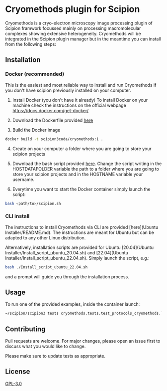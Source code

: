 # Cryomethods plugin for Scipion

Cryomethods is a cryo-electron microscopy image processing plugin of Scipion framwork focussed mainly on processing macromolecular complexes showing extensive heterogeneity. Cryomethods will be integrated in the Scipion plugin manager but in the meantime you can install from the following steps:

## Installation

### Docker (recommended)

This is the easiest and most reliable way to install and run Cryomethods if you don't have scipion previously installed on your computer.

1. Install Docker (you don't have it already)
To install Docker on your machine check the instructions on the official webpage https://docs.docker.com/get-docker/

2. Download the Dockerfile provided [here](./Docker/Dockerfile)

3. Build the Docker image
```bash
docker build -t scipion3cuda/cryomethods:1 .
```
4. Create on your computer a folder where you are going to store your scipion projects

5. Download the bash script provided [here](./Docker/scipion.sh). Change the script writing in the HOSTDATAFOLDER variable the path to a folder where you are going to store your scipion projects and in the HOSTNAME variable your username.

6. Everytime you want to start the Docker container simply launch the script:
```bash
bash <path/to>/scipion.sh 
```

### CLI install

The instructions to install Cryomethods via CLI are provided [here](Ubuntu Installer/README.md).
The instructions are meant for Ubuntu but can be adapted to any other Linux distribution.

Alternatively, installation scripts are provided for Ubuntu [20.04](Ubuntu Installer/Install_script_ubuntu_20.04.sh) and [22.04](Ubuntu Installer/Install_script_ubuntu_22.04.sh). Simply launch the script, e.g.:
```bash
bash ./Install_script_ubuntu_22.04.sh
```
and a prompt will guide you through the installation process.


## Usage

To run one of the provided examples, inside the container launch:

```bash
~/scipion/scipion3 tests cryomethods.tests.test_protocols_cryomethods.Test2DAutoClasifier
```

## Contributing

Pull requests are welcome. For major changes, please open an issue first
to discuss what you would like to change.

Please make sure to update tests as appropriate.

## License

[GPL-3.0](./LICENSE)
